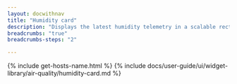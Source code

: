 ```yaml
---
layout: docwithnav
title: "Humidity card"
description: "Displays the latest humidity telemetry in a scalable rectangle card."
breadcrumbs: "true"
breadcrumbs-steps: "2"

---
```

{% include get-hosts-name.html %}
{% include docs/user-guide/ui/widget-library/air-quality/humidity-card.md %}
